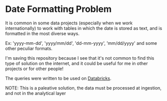 # Date Formatting Problem


It is common in some data projects (especially when we work internationally) to work with tables in which the date is stored as text, and is formatted in the most diverse ways.

Ex: 'yyyy-mm-dd', 'yyyy/mm/dd', 'dd-mm-yyyy', 'mm/dd/yyyy' and some other peculiar formats.

I'm saving this repository because I see that it's not common to find this type of solution on the internet, and it could be useful for me in other projects or for other people!

The queries were written to be used on [Databricks](https://www.databricks.com).

NOTE: This is a paleative solution, the data must be processed at ingestion, and not in the analytical layer


